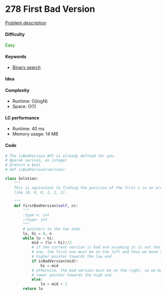 278 First Bad Version
=======================
[Problem description](https://leetcode.com/problems/first-bad-version/)

#### Difficulty
<span style="color:green">Easy</span>

#### Keywords
- [Binary search](../categories/binary_search.md)

#### Idea

#### Complexity
- Runtime: O(logN)
- Space: O(1)
  
#### LC performance
- Runtime: 40 ms
- Memory usage: 14 MB

#### Code
```python
# The isBadVersion API is already defined for you.
# @param version, an integer
# @return a bool
# def isBadVersion(version):

class Solution:
    """
    This is equivalent to finding the position of the first 1 in an array looks 
    like [0, 0, 0, 1, 1, 1]. 

    """
    def firstBadVersion(self, n):
        """
        :type n: int
        :rtype: int
        """
        # pointers to the two ends
        lo, hi = 0, n
        while lo < hi:
            mid = (lo + hi)//2
            # if the current version is bad and assuming it is not the first 
            # one, the first one must be on the left and thus we move the 
            # higher pointer towards the low end. 
            if isBadVersion(mid):
                hi = mid
            # otherwise, the bad version must be on the right, so we move the 
            # lower pointer towards the high end. 
            else:
                lo = mid + 1
        return lo
```